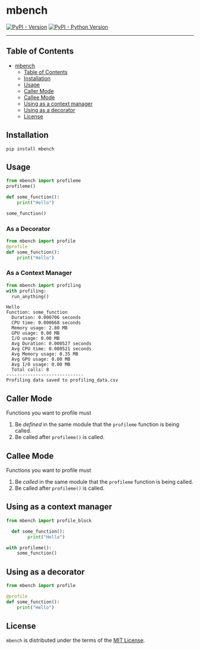 # mbench

[![PyPI - Version](https://img.shields.io/pypi/v/mbench.svg)](https://pypi.org/project/mbench)
[![PyPI - Python Version](https://img.shields.io/pypi/pyversions/mbench.svg)](https://pypi.org/project/mbench)

-----

## Table of Contents

- [mbench](#mbench)
  - [Table of Contents](#table-of-contents)
  - [Installation](#installation)
  - [Usage](#usage)
  - [Caller Mode](#caller-mode)
  - [Callee Mode](#callee-mode)
  - [Using as a context manager](#using-as-a-context-manager)
  - [Using as a decorator](#using-as-a-decorator)
  - [License](#license)

## Installation

```console
pip install mbench
```

## Usage

```python
from mbench import profileme
profileme()

def some_function():
    print("Hello")

some_function()
```

### As a Decorator

```python
from mbench import profile
@profile
def some_function():
    print("Hello")
```

### As a Context Manager
```python
from mbench import profiling
with profiling:
  run_anything()
```

```console
Hello
Function: some_function
  Duration: 0.000706 seconds
  CPU time: 0.000668 seconds
  Memory usage: 2.80 MB
  GPU usage: 0.00 MB
  I/O usage: 0.00 MB
  Avg Duration: 0.000527 seconds
  Avg CPU time: 0.000521 seconds
  Avg Memory usage: 0.35 MB
  Avg GPU usage: 0.00 MB
  Avg I/O usage: 0.00 MB
  Total calls: 8
-----------------------------
Profiling data saved to profiling_data.csv
```

## Caller Mode

Functions you want to profile must

1. Be _defined_ in the same module that the `profileme` function is being called.
2. Be called after `profileme()` is called.

## Callee Mode

Functions you want to profile must

1. Be _called_ in the same module that the `profileme` function is being called.
2. Be called after `profileme()` is called.

## Using as a context manager

```python
from mbench import profile_block

  def some_function():
        print("Hello")

with profileme():
    some_function()
```

## Using as a decorator

```python
from mbench import profile

@profile
def some_function():
    print("Hello")
```


## License

`mbench` is distributed under the terms of the [MIT License](LICENSE).
